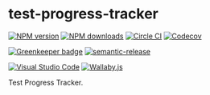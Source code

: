 # test-progress-tracker

[![NPM version][npm-image]][npm-url]
[![NPM downloads][downloads-image]][downloads-url]
[![Circle CI][circleci-image]][circleci-url]
[![Codecov][codecov-image]][codecov-url]

[![Greenkeeper badge][green-keeper-image]][green-keeper-url]
[![semantic-release][semantic-release-image]][semantic-release-url]

[![Visual Studio Code][vscode-image]][vscode-url]
[![Wallaby.js][wallaby-image]][wallaby-url]

Test Progress Tracker.

[circleci-image]: https://circleci.com/gh/unional/test-progress-tracker/tree/master.svg?style=shield
[circleci-url]: https://circleci.com/gh/unional/test-progress-tracker/tree/master
[codecov-image]: https://codecov.io/gh/unional/test-progress-tracker/branch/master/graph/badge.svg
[codecov-url]: https://codecov.io/gh/unional/test-progress-tracker
[downloads-image]: https://img.shields.io/npm/dm/test-progress-tracker.svg?style=flat
[downloads-url]: https://npmjs.org/package/test-progress-tracker
[green-keeper-image]: https://badges.greenkeeper.io/unional/test-progress-tracker.svg
[green-keeper-url]: https://greenkeeper.io/
[npm-image]: https://img.shields.io/npm/v/test-progress-tracker.svg?style=flat
[npm-url]: https://npmjs.org/package/test-progress-tracker
[semantic-release-image]:https://img.shields.io/badge/%20%20%F0%9F%93%A6%F0%9F%9A%80-semantic--release-e10079.svg
[semantic-release-url]:https://github.com/semantic-release/semantic-release
[vscode-image]: https://img.shields.io/badge/vscode-ready-green.svg
[vscode-url]: https://code.visualstudio.com/
[wallaby-image]: https://img.shields.io/badge/wallaby.js-configured-green.svg
[wallaby-url]: https://wallabyjs.com
